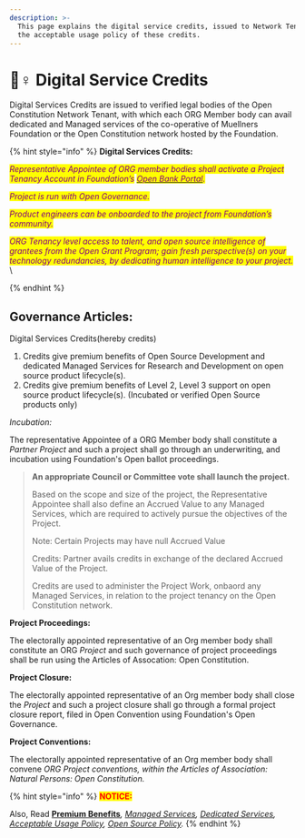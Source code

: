 ```yaml
---
description: >-
  This page explains the digital service credits, issued to Network Tenant and
  the acceptable usage policy of these credits.
---
```


# 🧘♀ Digital Service Credits

Digital Services Credits are issued to verified legal bodies of the Open Constitution Network Tenant, with which each ORG Member body can avail dedicated and Managed services of the co-operative of Muellners Foundation or the Open Constitution network hosted by the Foundation.

{% hint style="info" %}
**Digital Services Credits:**

_<mark style="color:purple;">Representative Appointee of ORG member bodies shall activate a Project Tenancy Account in Foundation’s</mark>_ [_<mark style="color:purple;">Open Bank Portal</mark>_](https://open-bank.org)_<mark style="color:purple;">.</mark>_&#x20;

_<mark style="color:purple;">Project is run with Open Governance.</mark>_

_<mark style="color:purple;">Product engineers can be onboarded to the project from Foundation’s community.</mark>_

_<mark style="color:purple;">ORG Tenancy level access to talent, and open source intelligence of grantees from the Open Grant Program; gain fresh perspective(s) on your technology redundancies, by dedicating human intelligence to your project.</mark>_  \

{% endhint %}

## Governance Articles:

Digital Services Credits(hereby credits)

1. Credits give premium benefits of Open Source Development and dedicated Managed Services for Research and Development on open source product lifecycle(s).
2. Credits give premium benefits of Level 2, Level 3 support on open source product lifecycle(s). (Incubated or verified Open Source products only)

_Incubation:_

The representative Appointee of a ORG Member body shall constitute a _Partner Project_ and such a project shall go through an underwriting, and incubation using Foundation's Open ballot proceedings.&#x20;

> **An appropriate Council or Committee vote shall launch the project.**
>
> Based on the scope and size of the project, the Representative Appointee shall also define an Accrued Value to any Managed Services, which are required to actively pursue the objectives of the Project.
>
> Note: Certain Projects may have null Accrued Value&#x20;
>
> Credits: Partner avails credits in exchange of the declared Accrued Value of the Project.
>
> Credits are used to administer the Project Work, onbaord any Managed Services, in relation to the project tenancy on the Open Constitution network.&#x20;

**Project Proceedings:**&#x20;

The electorally appointed representative of an Org member body shall constitute an ORG _Project_ and such governance of project proceedings shall be run using the Articles of Assocation: Open Constitution.

**Project Closure:**&#x20;

The electorally appointed representative of an Org member body shall close the _Project_ and such a project closure shall go through a formal project closure report, filed in Open Convention using Foundation's Open Governance.

**Project Conventions:**&#x20;

The electorally appointed representative of an Org member body shall convene _ORG Project conventions, within the Articles of Association: Natural Persons: Open Constitution._

{% hint style="info" %}
<mark style="color:red;">**NOTICE:**</mark>&#x20;

Also, Read  [**Premium Benefits**](https://docs.muellnersfoundation.info/serenity-partner-program/premium-benefits)_,_ [_Managed Services_](https://docs.muellnersfoundation.info/serenity-partner-program/managed-services)_,_ [_Dedicated Services_](https://docs.muellnersfoundation.info/serenity-partner-program/dedicated-services)_,_ [_Acceptable Usage Policy_](../open-source-policies/acceptable-usage-policy.md)_,_ [_Open Source Policy_](../open-source-policies/open-source-usage-and-delivery-policies.md)_._
{% endhint %}

